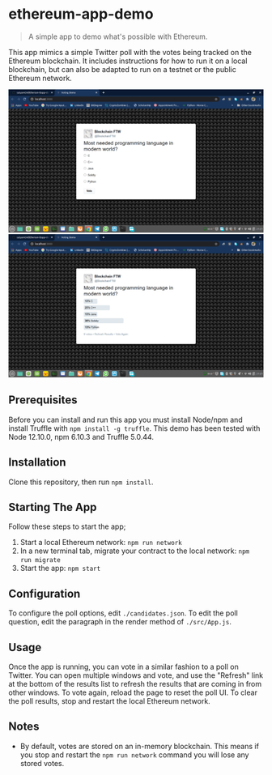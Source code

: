 # ethereum-app-demo

> A simple app to demo what's possible with Ethereum.

This app mimics a simple Twitter poll with the votes being tracked on the Ethereum blockchain. It includes instructions for how to run it on a local blockchain, but can also be adapted to run on a testnet or the public Ethereum network.

![Screenshot](./screenshot1.png)
![Screenshot](./screenshot2.png)

## Prerequisites

Before you can install and run this app you must install Node/npm and install Truffle with `npm install -g truffle`. This demo has been tested with Node 12.10.0, npm 6.10.3 and Truffle 5.0.44.

## Installation

Clone this repository, then run `npm install`.

## Starting The App

Follow these steps to start the app;

1) Start a local Ethereum network: `npm run network`
2) In a new terminal tab, migrate your contract to the local network: `npm run migrate`
3) Start the app: `npm start`

## Configuration
To configure the poll options, edit `./candidates.json`. To edit the poll question, edit the paragraph in the render method of `./src/App.js`.

## Usage
Once the app is running, you can vote in a similar fashion to a poll on Twitter. You can open multiple windows and vote, and use the "Refresh" link at the bottom of the results list to refresh the results that are coming in from other windows. To vote again, reload the page to reset the poll UI. To clear the poll results, stop and restart the local Ethereum network.

## Notes

* By default, votes are stored on an in-memory blockchain. This means if you stop and restart the `npm run network` command you will lose any stored votes.
